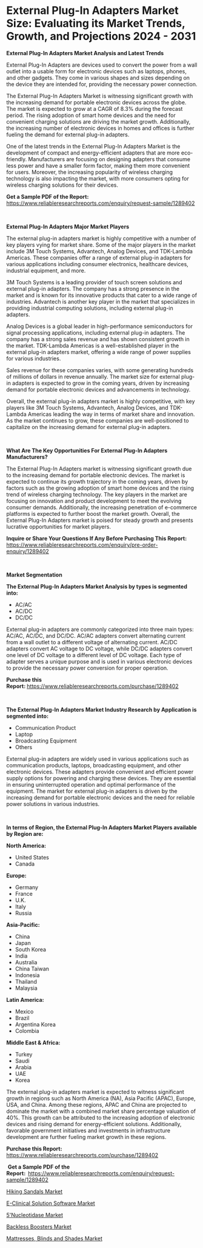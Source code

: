 <p><h1>External Plug-In Adapters Market Size: Evaluating its Market Trends, Growth, and Projections 2024 - 2031</h1></p><p><strong>External Plug-In Adapters Market Analysis and Latest Trends</strong></p>
<p><p>External Plug-In Adapters are devices used to convert the power from a wall outlet into a usable form for electronic devices such as laptops, phones, and other gadgets. They come in various shapes and sizes depending on the device they are intended for, providing the necessary power connection.</p><p>The External Plug-In Adapters Market is witnessing significant growth with the increasing demand for portable electronic devices across the globe. The market is expected to grow at a CAGR of 8.3% during the forecast period. The rising adoption of smart home devices and the need for convenient charging solutions are driving the market growth. Additionally, the increasing number of electronic devices in homes and offices is further fueling the demand for external plug-in adapters.</p><p>One of the latest trends in the External Plug-In Adapters Market is the development of compact and energy-efficient adapters that are more eco-friendly. Manufacturers are focusing on designing adapters that consume less power and have a smaller form factor, making them more convenient for users. Moreover, the increasing popularity of wireless charging technology is also impacting the market, with more consumers opting for wireless charging solutions for their devices.</p></p>
<p><strong>Get a Sample PDF of the Report:&nbsp;</strong> <a href="https://www.reliableresearchreports.com/enquiry/request-sample/1289402">https://www.reliableresearchreports.com/enquiry/request-sample/1289402</a></p>
<p>&nbsp;</p>
<p><strong>External Plug-In Adapters Major Market Players</strong></p>
<p><p>The external plug-in adapters market is highly competitive with a number of key players vying for market share. Some of the major players in the market include 3M Touch Systems, Advantech, Analog Devices, and TDK-Lambda Americas. These companies offer a range of external plug-in adapters for various applications including consumer electronics, healthcare devices, industrial equipment, and more.</p><p>3M Touch Systems is a leading provider of touch screen solutions and external plug-in adapters. The company has a strong presence in the market and is known for its innovative products that cater to a wide range of industries. Advantech is another key player in the market that specializes in providing industrial computing solutions, including external plug-in adapters.</p><p>Analog Devices is a global leader in high-performance semiconductors for signal processing applications, including external plug-in adapters. The company has a strong sales revenue and has shown consistent growth in the market. TDK-Lambda Americas is a well-established player in the external plug-in adapters market, offering a wide range of power supplies for various industries.</p><p>Sales revenue for these companies varies, with some generating hundreds of millions of dollars in revenue annually. The market size for external plug-in adapters is expected to grow in the coming years, driven by increasing demand for portable electronic devices and advancements in technology.</p><p>Overall, the external plug-in adapters market is highly competitive, with key players like 3M Touch Systems, Advantech, Analog Devices, and TDK-Lambda Americas leading the way in terms of market share and innovation. As the market continues to grow, these companies are well-positioned to capitalize on the increasing demand for external plug-in adapters.</p></p>
<p>&nbsp;</p>
<p><strong>What Are The Key Opportunities For External Plug-In Adapters Manufacturers?</strong></p>
<p><p>The External Plug-In Adapters market is witnessing significant growth due to the increasing demand for portable electronic devices. The market is expected to continue its growth trajectory in the coming years, driven by factors such as the growing adoption of smart home devices and the rising trend of wireless charging technology. The key players in the market are focusing on innovation and product development to meet the evolving consumer demands. Additionally, the increasing penetration of e-commerce platforms is expected to further boost the market growth. Overall, the External Plug-In Adapters market is poised for steady growth and presents lucrative opportunities for market players.</p></p>
<p><strong>Inquire or Share Your Questions If Any Before Purchasing This Report:</strong> <a href="https://www.reliableresearchreports.com/enquiry/pre-order-enquiry/1289402">https://www.reliableresearchreports.com/enquiry/pre-order-enquiry/1289402</a></p>
<p>&nbsp;</p>
<p><strong>Market Segmentation</strong></p>
<p><strong>The External Plug-In Adapters Market Analysis by types is segmented into:</strong></p>
<p><ul><li>AC/AC</li><li>AC/DC</li><li>DC/DC</li></ul></p>
<p><p>External plug-in adapters are commonly categorized into three main types: AC/AC, AC/DC, and DC/DC. AC/AC adapters convert alternating current from a wall outlet to a different voltage of alternating current. AC/DC adapters convert AC voltage to DC voltage, while DC/DC adapters convert one level of DC voltage to a different level of DC voltage. Each type of adapter serves a unique purpose and is used in various electronic devices to provide the necessary power conversion for proper operation.</p></p>
<p><strong>Purchase this Report:&nbsp;</strong><a href="https://www.reliableresearchreports.com/purchase/1289402">https://www.reliableresearchreports.com/purchase/1289402</a></p>
<p>&nbsp;</p>
<p><strong>The External Plug-In Adapters Market Industry Research by Application is segmented into:</strong></p>
<p><ul><li>Communication Product</li><li>Laptop</li><li>Broadcasting Equipment</li><li>Others</li></ul></p>
<p><p>External plug-in adapters are widely used in various applications such as communication products, laptops, broadcasting equipment, and other electronic devices. These adapters provide convenient and efficient power supply options for powering and charging these devices. They are essential in ensuring uninterrupted operation and optimal performance of the equipment. The market for external plug-in adapters is driven by the increasing demand for portable electronic devices and the need for reliable power solutions in various industries.</p></p>
<p>&nbsp;</p>
<p><strong>In terms of Region, the External Plug-In Adapters Market Players available by Region are:</strong></p>
<p>
    <p> <strong> North America: </strong>
        <ul>
            <li>United States</li>
            <li>Canada</li>
        </ul>
        </p> 
    <p> <strong> Europe: </strong>
        <ul>
            <li>Germany</li>
            <li>France</li>
            <li>U.K.</li>
            <li>Italy</li>
            <li>Russia</li>
        </ul>
        </p> 
    <p> <strong> Asia-Pacific: </strong>
        <ul>
            <li>China</li>
            <li>Japan</li>
            <li>South Korea</li>
            <li>India</li>
            <li>Australia</li>
            <li>China Taiwan</li>
            <li>Indonesia</li>
            <li>Thailand</li>
            <li>Malaysia</li>
        </ul>
        </p> 
    <p> <strong> Latin America: </strong>
        <ul>
            <li>Mexico</li>
            <li>Brazil</li>
            <li>Argentina Korea</li>
            <li>Colombia</li>
        </ul>
        </p> 
    <p> <strong> Middle East & Africa: </strong>
        <ul>
            <li>Turkey</li>
            <li>Saudi</li>
            <li>Arabia</li>
            <li>UAE</li>
            <li>Korea</li>
        </ul>
    </p>
    </p>
<p><p>The external plug-in adapters market is expected to witness significant growth in regions such as North America (NA), Asia Pacific (APAC), Europe, USA, and China. Among these regions, APAC and China are projected to dominate the market with a combined market share percentage valuation of 40%. This growth can be attributed to the increasing adoption of electronic devices and rising demand for energy-efficient solutions. Additionally, favorable government initiatives and investments in infrastructure development are further fueling market growth in these regions.</p></p>
<p><strong>Purchase this Report: </strong><a href="https://www.reliableresearchreports.com/purchase/1289402">https://www.reliableresearchreports.com/purchase/1289402</a></p>
<p>&nbsp;<strong>Get a Sample PDF of the Report:&nbsp;&nbsp;</strong><a href="https://www.reliableresearchreports.com/enquiry/request-sample/1289402">https://www.reliableresearchreports.com/enquiry/request-sample/1289402</a></p>
<p><strong></strong></p>
<p><p><a href="https://view.publitas.com/reportprime-1/decoding-the-hiking-sandals-market-a-deep-dive-into-the-latest-market-trends-market-segmentation-and-competitive-analysis/">Hiking Sandals Market</a></p><p><a href="https://eight-handstand-8fb.notion.site/E-Clinical-Solution-Software-Market-Size-and-Examines-its-Market-Scope-with-a-Primary-Focus-on-Gro-48757b4ed9a445d09c8bf40d8f824aef">E-Clinical Solution Software Market</a></p><p><a href="https://skillful-vermicelli-b89.notion.site/5-Nucleotidase-Market-Size-2024-2031-Global-Industrial-Analysis-Key-Geographical-Regions-Market--264a2919e89d419f9338cfdaa4547f4d">5'Nucleotidase Market</a></p><p><a href="https://view.publitas.com/reportprime-1/backless-boosters-market-challenges-opportunities-and-growth-drivers-and-major-market-players-forecasted-for-period-from-2024-2031/">Backless Boosters Market</a></p><p><a href="https://simplistic-meeting-7ee.notion.site/Mattresses-Blinds-and-Shades-Market-Offers-Provide-Insightful-Data-for-the-Time-Period-from-2024-to-5e429fa05b5d4504a66ca33dbaaa0e5d">Mattresses, Blinds and Shades Market</a></p></p>
